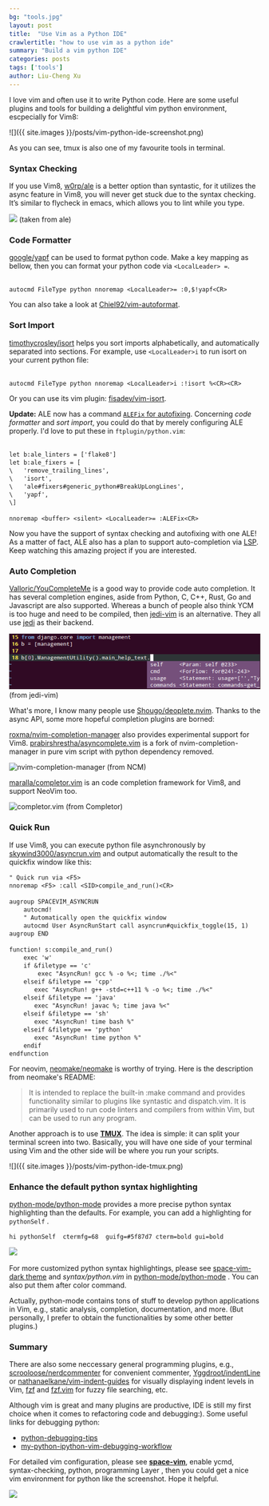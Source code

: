```yaml
---
bg: "tools.jpg"
layout: post
title:  "Use Vim as a Python IDE"
crawlertitle: "how to use vim as a python ide"
summary: "Build a vim python IDE"
categories: posts
tags: ['tools']
author: Liu-Cheng Xu
---
```


I love vim and often use it to write Python code. Here are some useful plugins and tools for building a delightful vim python environment, escpecially for Vim8:

![]({{ site.images }}/posts/vim-python-ide-screenshot.png)

As you can see, tmux is also one of my favourite tools in terminal.

### Syntax Checking

If you use Vim8, [w0rp/ale](https://github.com/w0rp/ale) is a better option than syntastic, for it utilizes the async feature in Vim8, you will never get stuck due to the syntax checking. It’s similar to flycheck in emacs, which allows you to lint while you type.

![](https://github.com/w0rp/ale/blob/master/img/example.gif?raw=true)
(taken from ale)

### Code Formatter

[google/yapf](https://github.com/google/yapf) can be used to format python code. Make a key mapping as bellow, then you can format your python code via `<LocalLeader> =`.

```vim

autocmd FileType python nnoremap <LocalLeader>= :0,$!yapf<CR>

```

You can also take a look at [Chiel92/vim-autoformat](https://github.com/Chiel92/vim-autoformat).

### Sort Import

[timothycrosley/isort](https://github.com/timothycrosley/isort) helps you sort imports alphabetically, and automatically separated into sections.  For example, use `<LocalLeader>i` to run isort on your current python file:

```vim

autocmd FileType python nnoremap <LocalLeader>i :!isort %<CR><CR>

```

Or you can use its vim plugin: [fisadev/vim-isort](https://github.com/fisadev/vim-isort#installation).

**Update:** ALE now has a command [`ALEFix` for autofixing](https://github.com/w0rp/ale/issues/541). Concerning *code formatter* and *sort import*, you could do that by merely configuring ALE properly. I'd love to put these in `ftplugin/python.vim`:

```vim

let b:ale_linters = ['flake8']
let b:ale_fixers = [
\   'remove_trailing_lines',
\   'isort',
\   'ale#fixers#generic_python#BreakUpLongLines',
\   'yapf',
\]

nnoremap <buffer> <silent> <LocalLeader>= :ALEFix<CR>

```

Now you have the support of syntax checking and autofixing with one ALE! As a matter of fact, ALE also has a plan to support auto-completion via [LSP](https://langserver.org/). Keep watching this amazing project if you are interested.

### Auto Completion

[Valloric/YouCompleteMe](https://github.com/Valloric/YouCompleteMe) is a good way to provide code auto completion. It has several completion engines, aside from Python, C, C++, Rust, Go and Javascript are also supported. Whereas a bunch of people also think YCM is too huge and need to be compiled, then [jedi-vim](https://github.com/davidhalter/jedi-vim) is an alternative. They all use [jedi](https://github.com/davidhalter/jedi) as their backend.

![jedi-vim](https://github.com/davidhalter/jedi/raw/master/docs/_screenshots/screenshot_complete.png)
(from jedi-vim)

What's more, I know many people use [Shougo/deoplete.nvim](https://github.com/Shougo/deoplete.nvim). Thanks to the async API, some more hopeful completion plugins are borned:

[roxma/nvim-completion-manager](https://github.com/roxma/nvim-completion-manager) also provides experimental support for Vim8. [prabirshrestha/asyncomplete.vim](https://github.com/prabirshrestha/asyncomplete.vim) is a fork of nvim-completion-manager in pure vim script with python dependency removed.

![nvim-completion-manager](https://cloud.githubusercontent.com/assets/4538941/23752974/8fffbdda-0512-11e7-8466-8a30f480de21.gif)
(from NCM)

[maralla/completor.vim](https://github.com/maralla/completor.vim) is an code completion framework for Vim8, and support NeoVim too.

![completor.vim](https://camo.githubusercontent.com/0dcc3b75a89c1366910d913fa5668a5b004fedb7/687474703a2f2f692e696d6775722e636f6d2f6635456f6941362e676966)
(from Completor)

### Quick Run

If use Vim8, you can execute python file asynchronously by [skywind3000/asyncrun.vim](https://github.com/skywind3000/asyncrun.vim) and output automatically the result to the quickfix window like this:

```vim
" Quick run via <F5>
nnoremap <F5> :call <SID>compile_and_run()<CR>

augroup SPACEVIM_ASYNCRUN
    autocmd!
    " Automatically open the quickfix window
    autocmd User AsyncRunStart call asyncrun#quickfix_toggle(15, 1)
augroup END

function! s:compile_and_run()
    exec 'w'
    if &filetype == 'c'
        exec "AsyncRun! gcc % -o %<; time ./%<"
    elseif &filetype == 'cpp'
       exec "AsyncRun! g++ -std=c++11 % -o %<; time ./%<"
    elseif &filetype == 'java'
       exec "AsyncRun! javac %; time java %<"
    elseif &filetype == 'sh'
       exec "AsyncRun! time bash %"
    elseif &filetype == 'python'
       exec "AsyncRun! time python %"
    endif
endfunction
```

For neovim, [neomake/neomake](https://github.com/neomake/neomake) is worthy of trying. Here is the description from neomake's README:

> It is intended to replace the built-in :make command and provides functionality similar to plugins like syntastic and dispatch.vim. It is primarily used to run code linters and compilers from within Vim, but can be used to run any program.

Another approach is to use **[TMUX](https://github.com/tmux/tmux)**. The idea is simple: it can split your terminal screen into two. Basically, you will have one side of your terminal using Vim and the other side will be where you run your scripts.

![]({{ site.images }}/posts/vim-python-ide-tmux.png)

### Enhance the default python syntax highlighting

[python-mode/python-mode](https://github.com/python-mode/python-mode) provides a more precise python syntax highlighting than the defaults. For example, you can add a highlighting for `pythonSelf` .

```vim
hi pythonSelf  ctermfg=68  guifg=#5f87d7 cterm=bold gui=bold
```

![](https://github.com/liuchengxu/space-vim-dark/blob/screenshots/screenshot2.png?raw=true)

For more customized python syntax highlightings, please see [space-vim-dark theme](https://github.com/liuchengxu/space-vim-dark/blob/master/colors/space-vim-dark.vim#L288-L311) and *syntax/python.vim* in [python-mode/python-mode](https://github.com/python-mode/python-mode/blob/develop/syntax/python.vim) . You can also put them after color command.

Actually, python-mode contains tons of stuff to develop python applications in Vim, e.g., static analysis, completion, documentation, and more. (But personally, I prefer to obtain the functionalities by some other better plugins.)

### Summary

There are also some neccessary general programming plugins, e.g., [scrooloose/nerdcommenter](https://github.com/scrooloose/nerdcommenter) for convenient commenter, [Yggdroot/indentLine](https://github.com/Yggdroot/indentLine) or [nathanaelkane/vim-indent-guides](https://github.com/nathanaelkane/vim-indent-guides) for visually displaying indent levels in Vim, [fzf](https://github.com/junegunn/fzf)  and [fzf.vim](https://github.com/junegunn/fzf.vim) for fuzzy file searching, etc.

Although vim is great and many plugins are productive, IDE is still my first choice when it comes to refactoring code and debugging:). Some useful links for debugging python:

- [python-debugging-tips](http://stackoverflow.com/questions/1623039/python-debugging-tips)
- [my-python-ipython-vim-debugging-workflow](http://keflavich.github.io/blog/my-python-ipython-vim-debugging-workflow.html)

For detailed vim configuration, please see **[space-vim](https://github.com/liuchengxu/space-vim)**, enable ycmd, syntax-checking, python, programming Layer , then you could get a nice vim environment for python like the screenshot. Hope it helpful.

![](https://github.com/liuchengxu/space-vim-dark/blob/screenshots/screenshot1.png?raw=true)
